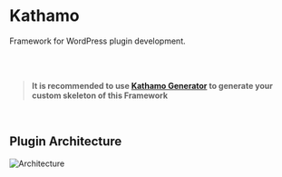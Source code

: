 # Kathamo
Framework for WordPress plugin development.

<br>
<br>

> **It is recommended to use [Kathamo Generator](https://github.com/CodesVault/kathamo-generator) to generate your custom skeleton of this Framework**

<br>

## Plugin Architecture

![Architecture](https://abmsourav.com/welcome/wp-content/uploads/2022/10/howdy-WP-plugin-architecture.png)
